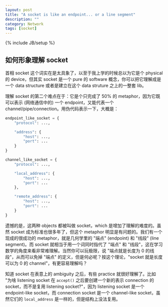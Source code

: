 ```yaml
---
layout: post
title: "A socket is like an endpoint... or a line segment"
description: ""
category: Network
tags: [socket]
---
```

{% include JB/setup %}

## 如何形象理解 socket

首相 socket 这个词实在是太具象了，以至于我上学的时候总以为它是个 physical 的 device，但其实 socket 是一个 pure 的 software 概念，你可以把它理解成是一个 data structure 或者是建立在这个 data struture 之上的一整套 lib。

理解 socket 的第二个难点在于：它是个只完成了 50% 的 metaphor，因为它既可以表示 (网络通信中的) 一个 endpoint，又能代表一个 channel/pipe/connection。用伪代码表示一下，大概是：

```python
endpoint_like_socket = {
    "protocol": ..., 

    "address": {
        "host": ...,
        "port": ...
    }
}

channel_like_socket = {
    "protocol": ..., 

    "local_address": {
        "host": ...,
        "port": ...
    },

    "remote_address": {
        "host": ...,
        "port": ...
    }
}
```

遗憾的是，这两种 objects 都被叫做 socket，which 是增加了理解的难度的。虽然 socket 成为标准也很多年了，但这个 metaphor 明显是有问题的。我们有一个现成的很成功的 metaphor，就是几何学里的 "端点" (endpoint) 和 "线段" (line segment)。而 socket 就相当于用一个词同时指代了 "端点" 和 "线段"，这在学习数学的角度来看非常难理解。当然你可以玩极限，说 "端点就是长度为 0 的线段"，从而可以免掉 "端点" 的定义，但是何必呢？按这个理论，"socket 就是长度可以为 0 的 channel"，有更容易理解吗？

知道 socket 在表意上的 ambiguity 之后，有些 practice 就很好理解了。比如 "为啥 listening socket 在 `accept()` 之后要创建一个新的表示 connection 的 socket，而不是复用 listening socket?"，因为 listening socket 是一个 endpoint-like socket，而 connection socket 是一个 channel-like socket，虽然它们的 `local_address` 是一样的，但是结构上没法复用。